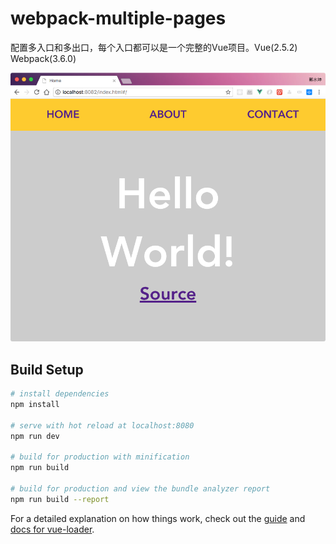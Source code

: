 # webpack-multiple-pages

配置多入口和多出口，每个入口都可以是一个完整的Vue项目。Vue(2.5.2)  Webpack(3.6.0)

![Screenshot](./multiple-pages.png)

## Build Setup

``` bash
# install dependencies
npm install

# serve with hot reload at localhost:8080
npm run dev

# build for production with minification
npm run build

# build for production and view the bundle analyzer report
npm run build --report
```

For a detailed explanation on how things work, check out the [guide](http://vuejs-templates.github.io/webpack/) and [docs for vue-loader](http://vuejs.github.io/vue-loader).
